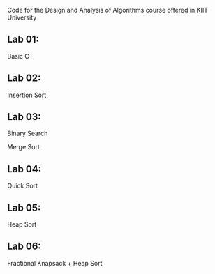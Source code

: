 Code for the Design and Analysis of Algorithms course offered in KIIT University


## Lab 01:
Basic C

## Lab 02:
Insertion Sort

## Lab 03:
Binary Search

Merge Sort


## Lab 04:
Quick Sort

## Lab 05:
Heap Sort

## Lab 06:
Fractional Knapsack + Heap Sort